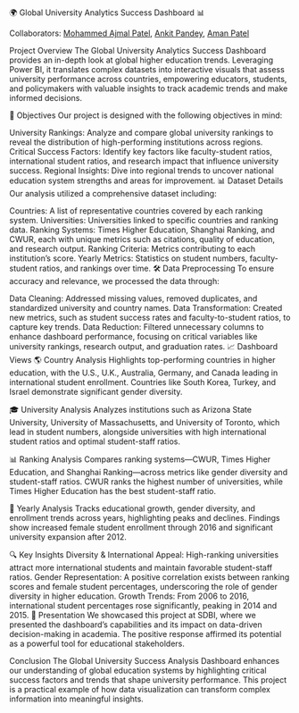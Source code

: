 🌍 Global University Analytics Success Dashboard 📊

Collaborators: [Mohammed Ajmal Patel](https://github.com/AjmalPatel.16), [Ankit Pandey](https://github.com/ankit24067), [Aman Patel](https://github.com/AmaanPatel786)

Project Overview
The Global University Analytics Success Dashboard provides an in-depth look at global higher education trends. Leveraging Power BI, it translates complex datasets into interactive visuals that assess university performance across countries, empowering educators, students, and policymakers with valuable insights to track academic trends and make informed decisions.

🎯 Objectives
Our project is designed with the following objectives in mind:

University Rankings: Analyze and compare global university rankings to reveal the distribution of high-performing institutions across regions.
Critical Success Factors: Identify key factors like faculty-student ratios, international student ratios, and research impact that influence university success.
Regional Insights: Dive into regional trends to uncover national education system strengths and areas for improvement.
📊 Dataset Details
Our analysis utilized a comprehensive dataset including:

Countries: A list of representative countries covered by each ranking system.
Universities: Universities linked to specific countries and ranking data.
Ranking Systems: Times Higher Education, Shanghai Ranking, and CWUR, each with unique metrics such as citations, quality of education, and research output.
Ranking Criteria: Metrics contributing to each institution’s score.
Yearly Metrics: Statistics on student numbers, faculty-student ratios, and rankings over time.
🛠️ Data Preprocessing
To ensure accuracy and relevance, we processed the data through:

Data Cleaning: Addressed missing values, removed duplicates, and standardized university and country names.
Data Transformation: Created new metrics, such as student success rates and faculty-to-student ratios, to capture key trends.
Data Reduction: Filtered unnecessary columns to enhance dashboard performance, focusing on critical variables like university rankings, research output, and graduation rates.
📈 Dashboard Views
🌎 Country Analysis
Highlights top-performing countries in higher education, with the U.S., U.K., Australia, Germany, and Canada leading in international student enrollment. Countries like South Korea, Turkey, and Israel demonstrate significant gender diversity.

🎓 University Analysis
Analyzes institutions such as Arizona State University, University of Massachusetts, and University of Toronto, which lead in student numbers, alongside universities with high international student ratios and optimal student-staff ratios.

📊 Ranking Analysis
Compares ranking systems—CWUR, Times Higher Education, and Shanghai Ranking—across metrics like gender diversity and student-staff ratios. CWUR ranks the highest number of universities, while Times Higher Education has the best student-staff ratio.

📆 Yearly Analysis
Tracks educational growth, gender diversity, and enrollment trends across years, highlighting peaks and declines. Findings show increased female student enrollment through 2016 and significant university expansion after 2012.

🔍 Key Insights
Diversity & International Appeal: High-ranking universities attract more international students and maintain favorable student-staff ratios.
Gender Representation: A positive correlation exists between ranking scores and female student percentages, underscoring the role of gender diversity in higher education.
Growth Trends: From 2006 to 2016, international student percentages rose significantly, peaking in 2014 and 2015.
🎤 Presentation
We showcased this project at SDBI, where we presented the dashboard’s capabilities and its impact on data-driven decision-making in academia. The positive response affirmed its potential as a powerful tool for educational stakeholders.

Conclusion
The Global University Success Analysis Dashboard enhances our understanding of global education systems by highlighting critical success factors and trends that shape university performance. This project is a practical example of how data visualization can transform complex information into meaningful insights.
